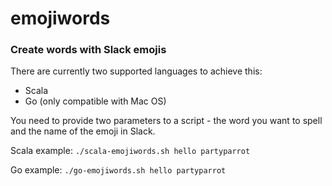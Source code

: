 # emojiwords
### Create words with Slack emojis

There are currently two supported languages to achieve this: 
* Scala 
* Go (only compatible with Mac OS)

You need to provide two parameters to a script - the word you want to spell and the name of the emoji in Slack.

Scala example: ``./scala-emojiwords.sh hello partyparrot``

Go example: ``./go-emojiwords.sh hello partyparrot``
